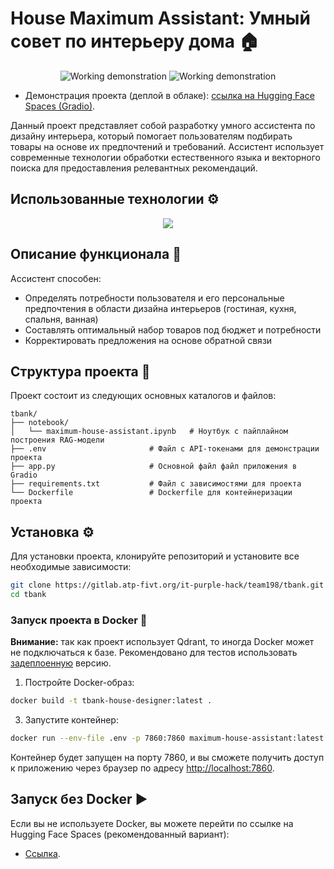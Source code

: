 # House Maximum Assistant: Умный совет по интерьеру дома 🏠

<p align="center">
  <img src="https://github.com/user-attachments/assets/02e4161c-af49-40f6-97c2-600104e00a6b" alt="Working demonstration"/>
  <img src="https://github.com/user-attachments/assets/ce36aa69-947e-4cbf-831b-62dee0f4287e" alt="Working demonstration"/>
</p>

* Демонстрация проекта (деплой в облаке): [ссылка на Hugging Face Spaces (Gradio)](https://huggingface.co/spaces/metanovus/maximum-house-assistant).

Данный проект представляет собой разработку умного ассистента по дизайну интерьера, который помогает пользователям подбирать товары на основе их предпочтений и требований. Ассистент использует современные технологии обработки естественного языка и векторного поиска для предоставления релевантных рекомендаций.

## Использованные технологии ⚙️
<p align="center">
  <a href="https://go-skill-icons.vercel.app/">
    <img src="https://go-skill-icons.vercel.app/api/icons?i=linux,python,pycharm,qdrant,docker,gradio,huggingface,mistral&theme=dark"/>
  </a>
</p>

## Описание функционала 🚀

Ассистент способен:

* Определять потребности пользователя и его персональные предпочтения в области дизайна интерьеров (гостиная, кухня, спальня, ванная)
* Составлять оптимальный набор товаров под бюджет и потребности
* Корректировать предложения на основе обратной связи

## Структура проекта 📂

Проект состоит из следующих основных каталогов и файлов:

```
tbank/
├── notebook/
│   └── maximum-house-assistant.ipynb   # Ноутбук с пайплайном построения RAG-модели
├── .env                       # Файл с API-токенами для демонстрации проекта
├── app.py                     # Основной файл файл приложения в Gradio
├── requirements.txt           # Файл с зависимостями для проекта
└── Dockerfile                 # Dockerfile для контейнеризации проекта
``` 


## Установка ⚙️

Для установки проекта, клонируйте репозиторий и установите все необходимые зависимости:

```bash
git clone https://gitlab.atp-fivt.org/it-purple-hack/team198/tbank.git
cd tbank
```

### Запуск проекта в Docker 🐳

**Внимание:** так как проект использует Qdrant, то иногда Docker может не подключаться к базе. Рекомендовано для тестов использовать [задеплоенную](https://huggingface.co/spaces/metanovus/maximum-house-assistant) версию.

1. Постройте Docker-образ:

```bash
docker build -t tbank-house-designer:latest .
```

3. Запустите контейнер:

```bash
docker run --env-file .env -p 7860:7860 maximum-house-assistant:latest
```

Контейнер будет запущен на порту 7860, и вы сможете получить доступ к приложению через браузер по адресу [http://localhost:7860](http://localhost:7860).

## Запуск без Docker ▶️

Если вы не используете Docker, вы можете перейти по ссылке на Hugging Face Spaces (рекомендованный вариант):

* [Ссылка](https://huggingface.co/spaces/metanovus/maximum-house-assistant).

